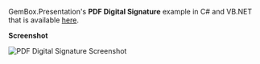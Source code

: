 GemBox.Presentation's **PDF Digital Signature** example in C# and VB.NET that is available [here](https://www.gemboxsoftware.com/presentation/examples/pdf-digital-signature/802).

**Screenshot**

![PDF Digital Signature Screenshot](https://www.gemboxsoftware.com/Presentation/Examples/Content/Protection/PDFDigitalSignature/PDFDigitalSignature.png)